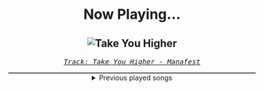 <div align="center"> 
<h1>Now Playing...</h1>

![Take You Higher](https://i.scdn.co/image/ab67616d00001e029dd000428a14a60bc1405183)
--
_<samp><a href="https://open.spotify.com/track/3qGLYCC8HzP6jCs3nzQrRU">Track: Take You Higher - Manafest</a></samp>_

<div style="border: 1px #4B5054 solid"></div>
<details>
  <summary>
    Previous played songs
  </summary>
  <table>
    <thead>
      <tr>
        <th>
          Artist
        </th>
        <th>
          Song
        </th>
        <th>
          Link
        </th>
      </tr>
    </thead>
    <tbody>
      <tr><td>Manafest</td><td>Take You Higher</td><td><a href="https://open.spotify.com/track/3qGLYCC8HzP6jCs3nzQrRU">https://open.spotify.com/track/3qGLYCC8HzP6jCs3nzQrRU</a></td></tr><tr><td>Five Finger Death Punch</td><td>Cold - 2025 VERSION</td><td><a href="https://open.spotify.com/track/3iJD97o04av0fRPMmciboH">https://open.spotify.com/track/3iJD97o04av0fRPMmciboH</a></td></tr><tr><td>Jaroslav Vyhnička</td><td>Evermore</td><td><a href="https://open.spotify.com/track/45BTRzOYK6OwYpCMPbkbKm">https://open.spotify.com/track/45BTRzOYK6OwYpCMPbkbKm</a></td></tr><tr><td>The Devil Wears Prada</td><td>Everybody Knows</td><td><a href="https://open.spotify.com/track/4uHsDdr65dajDR7zuc7336">https://open.spotify.com/track/4uHsDdr65dajDR7zuc7336</a></td></tr><tr><td>Our Mirage</td><td>Timeloss</td><td><a href="https://open.spotify.com/track/63tsjFdfIMdxJ2NPhksFIl">https://open.spotify.com/track/63tsjFdfIMdxJ2NPhksFIl</a></td></tr><tr><td>Citizen Soldier</td><td>Dead Butterflies</td><td><a href="https://open.spotify.com/track/78hiwor4e19XBNLOXCY5nb">https://open.spotify.com/track/78hiwor4e19XBNLOXCY5nb</a></td></tr><tr><td>Valiant Hearts</td><td>Thalassa</td><td><a href="https://open.spotify.com/track/7JWNDwmxJpZfLwKOhxatC4">https://open.spotify.com/track/7JWNDwmxJpZfLwKOhxatC4</a></td></tr><tr><td>Gothic Storm</td><td>Adventure Is Out There</td><td><a href="https://open.spotify.com/track/3khfuQeMY7bt9QFDm4H1HY">https://open.spotify.com/track/3khfuQeMY7bt9QFDm4H1HY</a></td></tr><tr><td>Dayseeker</td><td>Cemetery Blues</td><td><a href="https://open.spotify.com/track/6LzFqnnhNxPcW2UasIpK1t">https://open.spotify.com/track/6LzFqnnhNxPcW2UasIpK1t</a></td></tr><tr><td>The Browning</td><td>EVOLVE</td><td><a href="https://open.spotify.com/track/3J8zKMWojpAtSvyJbDHhJZ">https://open.spotify.com/track/3J8zKMWojpAtSvyJbDHhJZ</a></td></tr><tr><td>Dutonic</td><td>Piercing the Abyss</td><td><a href="https://open.spotify.com/track/4Pp1iTy2yihIWZrxb7TSY7">https://open.spotify.com/track/4Pp1iTy2yihIWZrxb7TSY7</a></td></tr><tr><td>Christopher Larkin</td><td>Skarrsinger Karmelita</td><td><a href="https://open.spotify.com/track/4WMy4sc1t8KkkGL6XqeFgq">https://open.spotify.com/track/4WMy4sc1t8KkkGL6XqeFgq</a></td></tr><tr><td>Christopher Larkin</td><td>Bell Beast</td><td><a href="https://open.spotify.com/track/6Bs6CpLt0rhgR9zRu4ZgzF">https://open.spotify.com/track/6Bs6CpLt0rhgR9zRu4ZgzF</a></td></tr><tr><td>Christopher Larkin</td><td>The Choir</td><td><a href="https://open.spotify.com/track/1UQA2QQKA56UqeNqucy04R">https://open.spotify.com/track/1UQA2QQKA56UqeNqucy04R</a></td></tr><tr><td>Christopher Larkin</td><td>Bilewater</td><td><a href="https://open.spotify.com/track/7aL0AOx7qXe8tKWJ81cBFx">https://open.spotify.com/track/7aL0AOx7qXe8tKWJ81cBFx</a></td></tr><tr><td>Christopher Larkin</td><td>The Mist</td><td><a href="https://open.spotify.com/track/0SIs8JBctcihX2L1nbXZfU">https://open.spotify.com/track/0SIs8JBctcihX2L1nbXZfU</a></td></tr><tr><td>Christopher Larkin</td><td>Sister Splinter</td><td><a href="https://open.spotify.com/track/0RMF3T3XTyajT6MIOILikb">https://open.spotify.com/track/0RMF3T3XTyajT6MIOILikb</a></td></tr><tr><td>Christopher Larkin</td><td>Cogwork Dancers</td><td><a href="https://open.spotify.com/track/1U44F83OdYcsgITuzcKe41">https://open.spotify.com/track/1U44F83OdYcsgITuzcKe41</a></td></tr><tr><td>Christopher Larkin</td><td>Clover Dancers</td><td><a href="https://open.spotify.com/track/21DXH5Xf8JqoK1jn7QUmFO">https://open.spotify.com/track/21DXH5Xf8JqoK1jn7QUmFO</a></td></tr><tr><td>Christopher Larkin</td><td>Strive</td><td><a href="https://open.spotify.com/track/4B8LOTKbeMxutmNqACSGKx">https://open.spotify.com/track/4B8LOTKbeMxutmNqACSGKx</a></td></tr>
    </tbody>
  </table>
</details>

</div>
